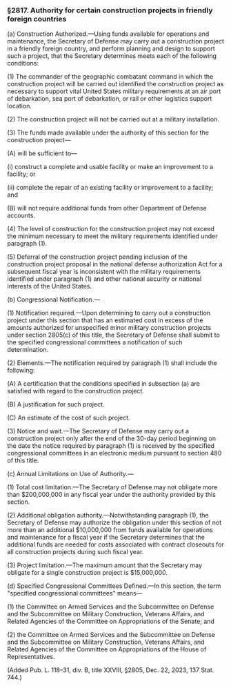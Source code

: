 ### §2817. Authority for certain construction projects in friendly foreign countries ###

(a) Construction Authorized.—Using funds available for operations and maintenance, the Secretary of Defense may carry out a construction project in a friendly foreign country, and perform planning and design to support such a project, that the Secretary determines meets each of the following conditions:

(1) The commander of the geographic combatant command in which the construction project will be carried out identified the construction project as necessary to support vital United States military requirements at an air port of debarkation, sea port of debarkation, or rail or other logistics support location.

(2) The construction project will not be carried out at a military installation.

(3) The funds made available under the authority of this section for the construction project—

(A) will be sufficient to—

(i) construct a complete and usable facility or make an improvement to a facility; or

(ii) complete the repair of an existing facility or improvement to a facility; and

(B) will not require additional funds from other Department of Defense accounts.

(4) The level of construction for the construction project may not exceed the minimum necessary to meet the military requirements identified under paragraph (1).

(5) Deferral of the construction project pending inclusion of the construction project proposal in the national defense authorization Act for a subsequent fiscal year is inconsistent with the military requirements identified under paragraph (1) and other national security or national interests of the United States.

(b) Congressional Notification.—

(1) Notification required.—Upon determining to carry out a construction project under this section that has an estimated cost in excess of the amounts authorized for unspecified minor military construction projects under section 2805(c) of this title, the Secretary of Defense shall submit to the specified congressional committees a notification of such determination.

(2) Elements.—The notification required by paragraph (1) shall include the following:

(A) A certification that the conditions specified in subsection (a) are satisfied with regard to the construction project.

(B) A justification for such project.

(C) An estimate of the cost of such project.

(3) Notice and wait.—The Secretary of Defense may carry out a construction project only after the end of the 30-day period beginning on the date the notice required by paragraph (1) is received by the specified congressional committees in an electronic medium pursuant to section 480 of this title.

(c) Annual Limitations on Use of Authority.—

(1) Total cost limitation.—The Secretary of Defense may not obligate more than $200,000,000 in any fiscal year under the authority provided by this section.

(2) Additional obligation authority.—Notwithstanding paragraph (1), the Secretary of Defense may authorize the obligation under this section of not more than an additional $10,000,000 from funds available for operations and maintenance for a fiscal year if the Secretary determines that the additional funds are needed for costs associated with contract closeouts for all construction projects during such fiscal year.

(3) Project limitation.—The maximum amount that the Secretary may obligate for a single construction project is $15,000,000.

(d) Specified Congressional Committees Defined.—In this section, the term "specified congressional committees" means—

(1) the Committee on Armed Services and the Subcommittee on Defense and the Subcommittee on Military Construction, Veterans Affairs, and Related Agencies of the Committee on Appropriations of the Senate; and

(2) the Committee on Armed Services and the Subcommittee on Defense and the Subcommittee on Military Construction, Veterans Affairs, and Related Agencies of the Committee on Appropriations of the House of Representatives.

(Added Pub. L. 118–31, div. B, title XXVIII, §2805, Dec. 22, 2023, 137 Stat. 744.)